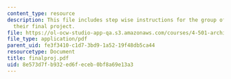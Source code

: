 ```yaml
---
content_type: resource
description: This file includes step wise instructions for the group of students for
  their final project.
file: https://ol-ocw-studio-app-qa.s3.amazonaws.com/courses/4-501-architectural-construction-and-computation-fall-2005/8e573d7fb932ed6feceb0bf8a69e13a3_finalproj.pdf
file_type: application/pdf
parent_uid: fe3f3410-c1d7-3bd9-1a52-19f48db5ca44
resourcetype: Document
title: finalproj.pdf
uid: 8e573d7f-b932-ed6f-eceb-0bf8a69e13a3
---
```

